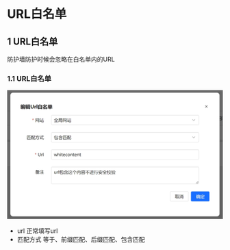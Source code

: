 # URL白名单
 
## 1 URL白名单 
防护墙防护时候会忽略在白名单内的URL
### 1.1 URL白名单

![URL白名单](/images/urlwhite.png)
 
 - url 
 正常填写url
 - 匹配方式
 等于、前缀匹配、后缀匹配、包含匹配
 